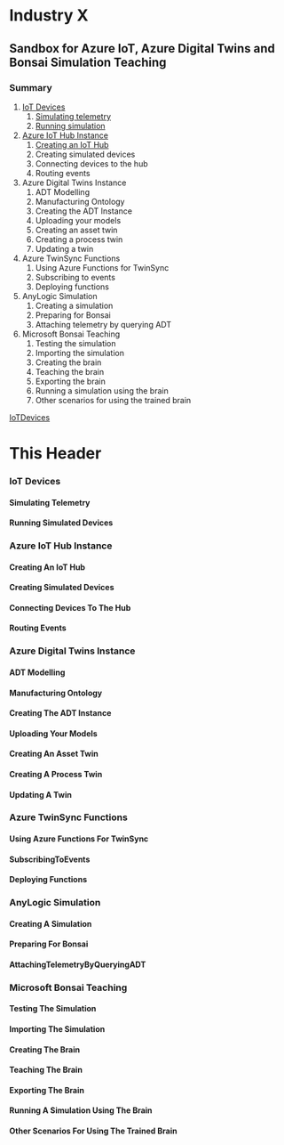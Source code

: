 # Industry X #
## Sandbox for Azure IoT, Azure Digital Twins and Bonsai Simulation Teaching ##
### Summary ###
1. [IoT Devices](#IoTDevices)
	1. [Simulating telemetry](#IoTDevices)
	2. [Running simulation](#IoTDevices)
2. [Azure IoT Hub Instance](#IoTDevices)
	1. [Creating an IoT Hub](#IoTDevices)
	2. Creating simulated devices
	3. Connecting devices to the hub
	4. Routing events
3. Azure Digital Twins Instance
	1. ADT Modelling
	2. Manufacturing Ontology
	3. Creating the ADT Instance
	4. Uploading your models
	5. Creating an asset twin
	6. Creating a process twin
	7. Updating a twin
4. Azure TwinSync Functions
	1. Using Azure Functions for TwinSync
	2. Subscribing to events
	3. Deploying functions
5. AnyLogic Simulation 
	1. Creating a simulation
	2. Preparing for Bonsai
	3. Attaching telemetry by querying ADT
6. Microsoft Bonsai Teaching
	1. Testing the simulation
	2. Importing the simulation
	3. Creating the brain
	4. Teaching the brain
	5. Exporting the brain
	6. Running a simulation using the brain
	7. Other scenarios for using the trained brain

[IoTDevices](#IoTDevices "Goto IoTDevices")

<h1 id="IoTDevices">This Header</h1>

<h3 id="IoTDevices">IoT Devices</h3>
<h4 id="SimulatingTelemetry">Simulating Telemetry</h4>
<h4 id="RunningSimulatedDevices">Running Simulated Devices</h4>
<h3 id="AzureIoTHubInstance">Azure IoT Hub Instance</h3>
<h4 id="CreatingAnIoTHub">Creating An IoT Hub</h4>
<h4 id="CreatingSimulatedDevices">Creating Simulated Devices</h4>
<h4 id="ConnectingDevicesToTheHub">Connecting Devices To The Hub</h4> 
<h4 id="RoutingEvents">Routing Events</h4>
<h3 id="AzureDigitalTwinsInstance">Azure Digital Twins Instance</h3>
<h4 id="ADTModelling">ADT Modelling</h4>
<h4 id="ManufacturingOntology">Manufacturing Ontology</h4>
<h4 id="CreatingTheADTInstance">Creating The ADT Instance</h4>
<h4 id="UploadingYourModels">Uploading Your Models</h4>
<h4 id="CreatingAnAssetTwin">Creating An Asset Twin</h4>
<h4 id="CreatingAProcessTwin">Creating A Process Twin</h4>
<h4 id="UpdatingATwin">Updating A Twin</h4>
<h3 id="AzureTwinSyncFunctions">Azure TwinSync Functions</h3>
<h4 id="UsingAzureFunctionsForTwinSync">Using Azure Functions For TwinSync</h4>
<h4 id="SubscribingToEvents">SubscribingToEvents</h4>
<h4 id="DeployingFunctions">Deploying Functions</h4>
<h3 id="AnyLogicSimulation">AnyLogic Simulation</h3>
<h4 id="CreatingASimulation">Creating A Simulation</h4>
<h4 id="PreparingForBonsai">Preparing For Bonsai</h4>
<h4 id="AttachingTelemetryByQueryingADT">AttachingTelemetryByQueryingADT</h4>
<h3 id="MicrosoftBonsaiTeaching">Microsoft Bonsai Teaching</h3>
<h4 id="TestingTheSimulation">Testing The Simulation</h4>
<h4 id="ImportingTheSimulation">Importing The Simulation</h4>
<h4 id="CreatingTheBrain">Creating The Brain</h4>
<h4 id="TeachingTheBrain">Teaching The Brain</h4>
<h4 id="ExportingTheBrain">Exporting The Brain</h4>
<h4 id="RunningASimulationUsingTheBrain">Running A Simulation Using The Brain</h4>
<h4 id="OtherScenariosForUsingTheTrainedBrain">Other Scenarios For Using The Trained Brain</h4>
